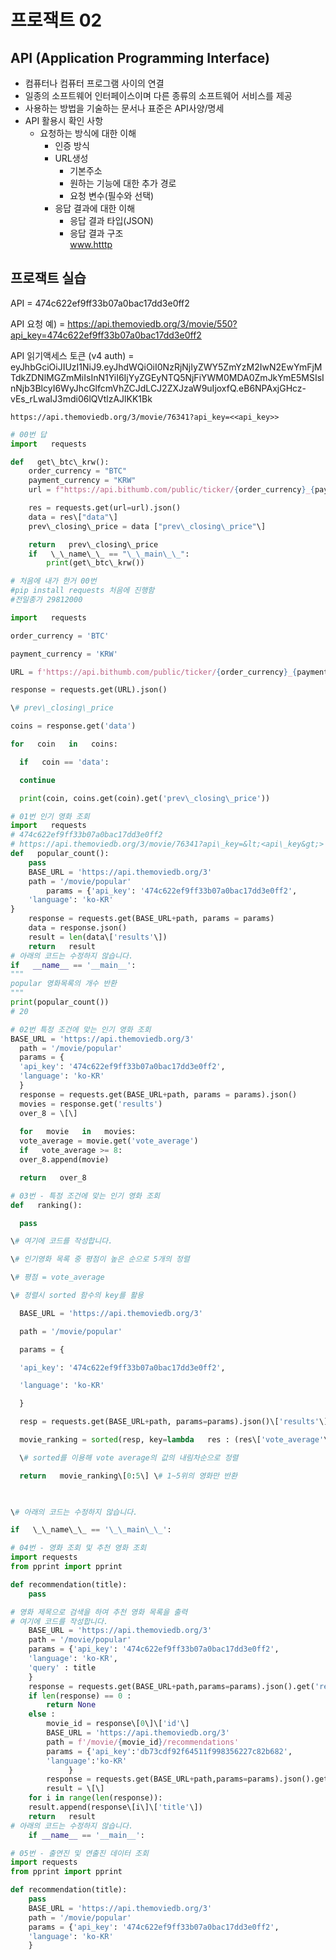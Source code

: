 # 프로잭트 02
## API (Application Programming Interface)
- 컴퓨터나 컴퓨터 프로그램 사이의 연결
- 일종의 소프트웨어 인터페이스이며 다른 종류의 소프트웨어 서비스를 제공
- 사용하는 방법을 기술하는 문서나 표준은 API사양/명세
- API 활용시 확인 사항
    - 요청하는 방식에 대한 이해
        - 인증 방식
        - URL생성
            - 기본주소
            - 원하는 기능에 대한 추가 경로
            - 요청 변수(필수와 선택)
        - 응답 결과에 대한 이해
            - 응답 결과 타입(JSON)
            - 응답 결과 구조\
www.htttp  

## 프로잭트 실습

API = 474c622ef9ff33b07a0bac17dd3e0ff2

API 요청 예) = https://api.themoviedb.org/3/movie/550?api_key=474c622ef9ff33b07a0bac17dd3e0ff2

API 읽기액세스 토큰 (v4 auth) = eyJhbGciOiJIUzI1NiJ9.eyJhdWQiOiI0NzRjNjIyZWY5ZmYzM2IwN2EwYmFjMTdkZDNlMGZmMiIsInN1YiI6IjYyZGEyNTQ5NjFiYWM0MDA0ZmJkYmE5MSIsInNjb3BlcyI6WyJhcGlfcmVhZCJdLCJ2ZXJzaW9uIjoxfQ.eB6NPAxjGHcz-vEs_rLwaIJ3mdi06lQVtlzAJlKK1Bk

    https://api.themoviedb.org/3/movie/76341?api_key=<<api_key>>

```python
# 00번 답
import   requests

def   get\_btc\_krw():
    order_currency = "BTC"
    payment_currency = "KRW"
    url = f"https://api.bithumb.com/public/ticker/{order_currency}_{payment_currency}"

    res = requests.get(url=url).json()
    data = res\["data"\]
    prev\_closing\_price = data ["prev\_closing\_price"\]

    return   prev\_closing\_price
    if   \_\_name\_\_ == "\_\_main\_\_":
        print(get\_btc\_krw())
```

```python
# 처음에 내가 한거 00번
#pip install requests 처음에 진행함
#전일종가 29812000

import   requests

order_currency = 'BTC'

payment_currency = 'KRW'

URL = f'https://api.bithumb.com/public/ticker/{order_currency}_{payment_currency}'

response = requests.get(URL).json()

\# prev\_closing\_price

coins = response.get('data')

for   coin   in   coins:

  if   coin == 'data':

  continue

  print(coin, coins.get(coin).get('prev\_closing\_price'))
```

```python
# 01번 인기 영화 조회
import   requests
# 474c622ef9ff33b07a0bac17dd3e0ff2
# https://api.themoviedb.org/3/movie/76341?api\_key=&lt;<api\_key&gt;>
def   popular_count():
    pass 
    BASE_URL = 'https://api.themoviedb.org/3'
    path = '/movie/popular'
        params = {'api_key': '474c622ef9ff33b07a0bac17dd3e0ff2',
    'language': 'ko-KR'
}
    response = requests.get(BASE_URL+path, params = params)
    data = response.json()
    result = len(data\['results'\])
    return   result
# 아래의 코드는 수정하지 않습니다.
if   __name__ == '__main__':
"""
popular 영화목록의 개수 반환
"""
print(popular_count())
# 20
```

```python
# 02번 특정 조건에 맞는 인기 영화 조회
BASE_URL = 'https://api.themoviedb.org/3'
  path = '/movie/popular'
  params = {
  'api_key': '474c622ef9ff33b07a0bac17dd3e0ff2',
  'language': 'ko-KR'
  }
  response = requests.get(BASE_URL+path, params = params).json()
  movies = response.get('results')
  over_8 = \[\]  
    
  for   movie   in   movies:
  vote_average = movie.get('vote_average')
  if   vote_average >= 8:
  over_8.append(movie)

  return   over_8
```

```python
# 03번 - 특정 조건에 맞는 인기 영화 조회
def   ranking():

  pass 

\# 여기에 코드를 작성합니다.

\# 인기영화 목록 중 평점이 높은 순으로 5개의 정렬

\# 평점 = vote_average

\# 정렬시 sorted 함수의 key를 활용  

  BASE_URL = 'https://api.themoviedb.org/3'

  path = '/movie/popular'

  params = {

  'api_key': '474c622ef9ff33b07a0bac17dd3e0ff2',

  'language': 'ko-KR'

  }

  resp = requests.get(BASE_URL+path, params=params).json()\['results'\]

  movie_ranking = sorted(resp, key=lambda   res : (res\['vote_average'\]), reverse= True)

  \# sorted를 이용해 vote average의 값의 내림차순으로 정렬

  return   movie_ranking\[0:5\] \# 1~5위의 영화만 반환

  

\# 아래의 코드는 수정하지 않습니다.

if   \_\_name\_\_ == '\_\_main\_\_':
```

```python
# 04번 - 영화 조회 및 추천 영화 조회
import requests
from pprint import pprint  

def recommendation(title):
    pass

# 영화 제목으로 검색을 하여 추천 영화 목록을 출력
# 여기에 코드를 작성합니다.
    BASE_URL = 'https://api.themoviedb.org/3'
    path = '/movie/popular'
    params = {'api_key': '474c622ef9ff33b07a0bac17dd3e0ff2',
    'language': 'ko-KR',
    'query' : title
    }
    response = requests.get(BASE_URL+path,params=params).json().get('results')
    if len(response) == 0 :
        return None
    else :
        movie_id = response\[0\]\['id'\]
        BASE_URL = 'https://api.themoviedb.org/3'
        path = f'/movie/{movie_id}/recommendations'
        params = {'api_key':'db73cdf92f64511f998356227c82b682',
        'language':'ko-KR'
             }
        response = requests.get(BASE_URL+path,params=params).json().get('results')
        result = \[\]
    for i in range(len(response)):
    result.append(response\[i\]\['title'\])
    return   result
# 아래의 코드는 수정하지 않습니다.
    if __name__ == '__main__':
```


```python
# 05번 - 출연진 및 연출진 데이터 조회
import requests
from pprint import pprint 

def recommendation(title):
    pass
    BASE_URL = 'https://api.themoviedb.org/3'
    path = '/movie/popular'
    params = {'api_key': '474c622ef9ff33b07a0bac17dd3e0ff2',
    'language': 'ko-KR'
    }
```
